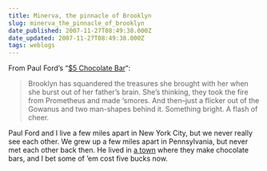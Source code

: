 ```yaml
---
title: Minerva, the pinnacle of Brooklyn
slug: minerva_the_pinnacle_of_brooklyn
date_published: 2007-11-27T08:49:38.000Z
date_updated: 2007-11-27T08:49:38.000Z
tags: weblogs
---
```


From Paul Ford’s “[$5 Chocolate Bar](http://www.ftrain.com/five-dollar-chocolate-bar.html)“:

> Brooklyn has squandered the treasures she brought with her when she burst out of her father’s brain. She’s thinking, they took the fire from Prometheus and made ‘smores. And then–just a flicker out of the Gowanus and two man-shapes behind it. Something bright. A flash of cheer.

Paul Ford and I live a few miles apart in New York City, but we never really see each other. We grew up a few miles apart in Pennsylvania, but never met each other back then. He lived in [a town](http://www.hersheypa.com/town_of_hershey/built_on_chocolate.html) where they make chocolate bars, and I bet some of ’em cost five bucks now.
